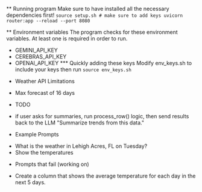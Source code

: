 ** Running program
Make sure to have installed all the necessary dependencies first!
`
source setup.sh # make sure to add keys
uvicorn router:app --reload --port 8080
`

** Environment variables
The program checks for these environment variables. At least one is required in order to run. 
- GEMINI_API_KEY 
- CEREBRAS_API_KEY
- OPENAI_API_KEY
*** Quickly adding these keys
Modify env_keys.sh to include your keys then run
`
source env_keys.sh
`

* Weather API Limitations
- Max forecast of 16 days

* TODO
- if user asks for summaries, run process_row() logic, then send results back to the LLM
"Summarize trends from this data."


* Example Prompts
- What is the weather in Lehigh Acres, FL on Tuesday? 
- Show the temperatures 


* Prompts that fail (working on)
- Create a column that shows the average temperature for each day in the next 5 days. 